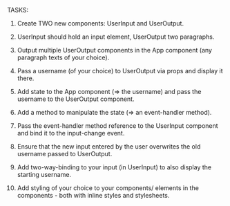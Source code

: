TASKS:

1) Create TWO new components: UserInput and UserOutput.

2) UserInput should hold an input element, UserOutput two paragraphs.

3) Output multiple UserOutput components in the App component (any paragraph texts of your choice).

4) Pass a username (of your choice) to UserOutput via props and display it there.

5) Add state to the App component (=> the username) and pass the username to the UserOutput component.

6) Add a method to manipulate the state (=> an event-handler method).

7) Pass the event-handler method reference to the UserInput component and bind it to the input-change event.

8) Ensure that the new input entered by the user overwrites the old username passed to UserOutput.

9) Add two-way-binding to your input (in UserInput) to also display the starting username.

10) Add styling of your choice to your components/ elements in the components - both with inline styles and stylesheets.
